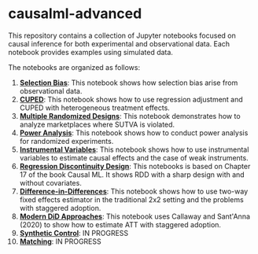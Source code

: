 # causalml-advanced
 
This repository contains a collection of Jupyter notebooks focused on causal inference for both experimental and observational data. Each notebook provides examples using simulated data.

The notebooks are organized as follows:

1. [**Selection Bias**](notebooks/Bias.ipynb): This notebook shows how selection bias arise from observational data.
2. [**CUPED**](notebooks/CUPED.ipynb): This notebook shows how to use regression adjustment and CUPED with heterogeneous treatment effects.
3. [**Multiple Randomized Designs**](notebooks/MRD.ipynb): This notebook demonstrates how to analyze marketplaces where SUTVA is violated.
4. [**Power Analysis**](notebooks/Power.ipynb): This notebook shows how to conduct power analysis for randomized experiments.
5. [**Instrumental Variables**](notebooks/IV.ipynb): This notebook shows how to use instrumental variables to estimate causal effects and the case of weak instruments.
6. [**Regression Discontinuity Design**](notebooks/RDD.ipynb): This notebooks is based on Chapter 17 of the book Causal ML. It shows RDD with a sharp design with and without covariates.
7. [**Difference-in-Differences**](notebooks/DID.ipynb): This notebook shows how to use two-way fixed effects estimator in the traditional 2x2 setting and the problems with staggered adoption.
8. [**Modern DiD Approaches**](notebooks/DID_Modern.ipynb): This notebook uses Callaway and Sant'Anna (2020) to show how to estimate ATT with staggered adoption.
9. [**Synthetic Control**](notebooks/SC.ipynb): IN PROGRESS
10. [**Matching**](notebooks/Matching.ipynb): IN PROGRESS
